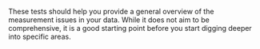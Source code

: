 These tests should help you provide a general overview of the measurement issues in your data. While it does not aim to be comprehensive, it is a good starting point before you start digging deeper into specific areas.